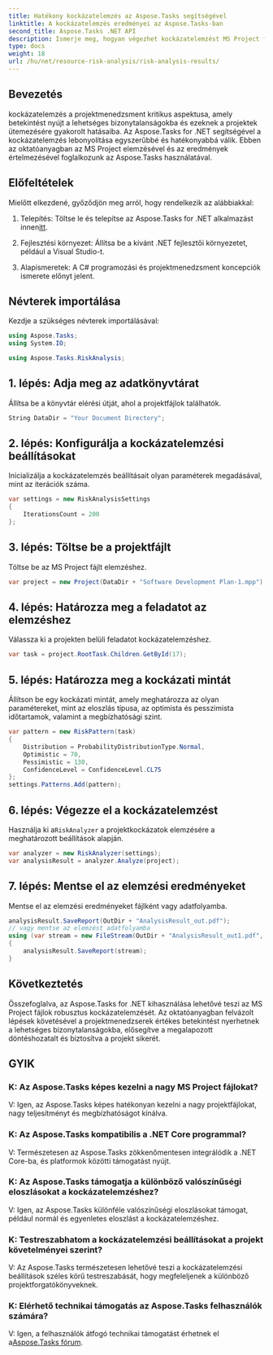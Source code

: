 ```yaml
---
title: Hatékony kockázatelemzés az Aspose.Tasks segítségével
linktitle: A kockázatelemzés eredményei az Aspose.Tasks-ban
second_title: Aspose.Tasks .NET API
description: Ismerje meg, hogyan végezhet kockázatelemzést MS Project fájlokon az Aspose.Tasks for .NET használatával. Egyszerűsítse a projektmenedzsmentet és csökkentse hatékonyan a bizonytalanságokat.
type: docs
weight: 18
url: /hu/net/resource-risk-analysis/risk-analysis-results/
---
```

## Bevezetés
kockázatelemzés a projektmenedzsment kritikus aspektusa, amely betekintést nyújt a lehetséges bizonytalanságokba és ezeknek a projektek ütemezésére gyakorolt hatásaiba. Az Aspose.Tasks for .NET segítségével a kockázatelemzés lebonyolítása egyszerűbbé és hatékonyabbá válik. Ebben az oktatóanyagban az MS Project elemzésével és az eredmények értelmezésével foglalkozunk az Aspose.Tasks használatával.
## Előfeltételek
Mielőtt elkezdené, győződjön meg arról, hogy rendelkezik az alábbiakkal:
1.  Telepítés: Töltse le és telepítse az Aspose.Tasks for .NET alkalmazást innen[itt](https://releases.aspose.com/tasks/net/).
   
2. Fejlesztési környezet: Állítsa be a kívánt .NET fejlesztői környezetet, például a Visual Studio-t.
3. Alapismeretek: A C# programozási és projektmenedzsment koncepciók ismerete előnyt jelent.

## Névterek importálása
Kezdje a szükséges névterek importálásával:
```csharp
using Aspose.Tasks;
using System.IO;

using Aspose.Tasks.RiskAnalysis;
```
## 1. lépés: Adja meg az adatkönyvtárat
Állítsa be a könyvtár elérési útját, ahol a projektfájlok találhatók.
```csharp
String DataDir = "Your Document Directory";
```
## 2. lépés: Konfigurálja a kockázatelemzési beállításokat
Inicializálja a kockázatelemzés beállításait olyan paraméterek megadásával, mint az iterációk száma.
```csharp
var settings = new RiskAnalysisSettings
{
    IterationsCount = 200
};
```
## 3. lépés: Töltse be a projektfájlt
Töltse be az MS Project fájlt elemzéshez.
```csharp
var project = new Project(DataDir + "Software Development Plan-1.mpp");
```
## 4. lépés: Határozza meg a feladatot az elemzéshez
Válassza ki a projekten belüli feladatot kockázatelemzéshez.
```csharp
var task = project.RootTask.Children.GetById(17);
```
## 5. lépés: Határozza meg a kockázati mintát
Állítson be egy kockázati mintát, amely meghatározza az olyan paramétereket, mint az eloszlás típusa, az optimista és pesszimista időtartamok, valamint a megbízhatósági szint.
```csharp
var pattern = new RiskPattern(task)
{
    Distribution = ProbabilityDistributionType.Normal,
    Optimistic = 70,
    Pessimistic = 130,
    ConfidenceLevel = ConfidenceLevel.CL75
};
settings.Patterns.Add(pattern);
```
## 6. lépés: Végezze el a kockázatelemzést
 Használja ki a`RiskAnalyzer` a projektkockázatok elemzésére a meghatározott beállítások alapján.
```csharp
var analyzer = new RiskAnalyzer(settings);
var analysisResult = analyzer.Analyze(project);
```
## 7. lépés: Mentse el az elemzési eredményeket
Mentse el az elemzési eredményeket fájlként vagy adatfolyamba.
```csharp
analysisResult.SaveReport(OutDir + "AnalysisResult_out.pdf");
// vagy mentse az elemzést adatfolyamba
using (var stream = new FileStream(OutDir + "AnalysisResult_out1.pdf", FileMode.Create))
{
    analysisResult.SaveReport(stream);
}
```

## Következtetés
Összefoglalva, az Aspose.Tasks for .NET kihasználása lehetővé teszi az MS Project fájlok robusztus kockázatelemzését. Az oktatóanyagban felvázolt lépések követésével a projektmenedzserek értékes betekintést nyerhetnek a lehetséges bizonytalanságokba, elősegítve a megalapozott döntéshozatalt és biztosítva a projekt sikerét.
## GYIK
### K: Az Aspose.Tasks képes kezelni a nagy MS Project fájlokat?
V: Igen, az Aspose.Tasks képes hatékonyan kezelni a nagy projektfájlokat, nagy teljesítményt és megbízhatóságot kínálva.
### K: Az Aspose.Tasks kompatibilis a .NET Core programmal?
V: Természetesen az Aspose.Tasks zökkenőmentesen integrálódik a .NET Core-ba, és platformok közötti támogatást nyújt.
### K: Az Aspose.Tasks támogatja a különböző valószínűségi eloszlásokat a kockázatelemzéshez?
V: Igen, az Aspose.Tasks különféle valószínűségi eloszlásokat támogat, például normál és egyenletes eloszlást a kockázatelemzéshez.
### K: Testreszabhatom a kockázatelemzési beállításokat a projekt követelményei szerint?
V: Az Aspose.Tasks természetesen lehetővé teszi a kockázatelemzési beállítások széles körű testreszabását, hogy megfeleljenek a különböző projektforgatókönyveknek.
### K: Elérhető technikai támogatás az Aspose.Tasks felhasználók számára?
 V: Igen, a felhasználók átfogó technikai támogatást érhetnek el a[Aspose.Tasks fórum](https://forum.aspose.com/c/tasks/15).